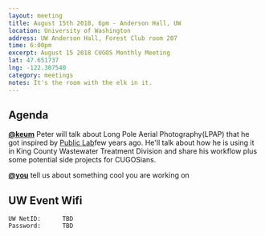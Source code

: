 ```yaml
---
layout: meeting
title: August 15th 2018, 6pm - Anderson Hall, UW
location: University of Washington
address: UW Anderson Hall, Forest Club room 207
time: 6:00pm
excerpt: August 15 2018 CUGOS Monthly Meeting
lat: 47.651737
lng: -122.307540
category: meetings
notes: It's the room with the elk in it.
---
```



## Agenda

**[@keum](http://pkgeo.com/)** Peter will talk about Long Pole Aerial Photography(LPAP) that he got inspired by [Public Lab](https://publiclab.org/notes/cfastie/08-11-2013/garden-pap-map)few years ago. He'll talk about how he is using it in King County Wastewater Treatment Division and share his workflow plus some potential side projects for CUGOSians.

**[@you](http://cugos.org/people/)** tell us about something cool you are working on

## UW Event Wifi

```
UW NetID:      TBD
Password:      TBD
```
